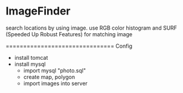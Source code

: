 # ImageFinder

search locations by using image.
use RGB color histogram and SURF (Speeded Up Robust Features) for matching image

===============================
Config
- install tomcat
- install mysql
  - import mysql "photo.sql"
  - create map, polygon 
  - import images into server
